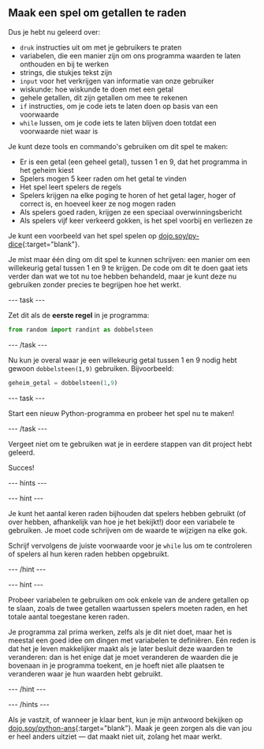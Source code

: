 ## Maak een spel om getallen te raden

Dus je hebt nu geleerd over:
  * `druk` instructies uit om met je gebruikers te praten
  * variabelen, die een manier zijn om ons programma waarden te laten onthouden en bij te werken
  * strings, die stukjes tekst zijn
  * `input` voor het verkrijgen van informatie van onze gebruiker
  * wiskunde: hoe wiskunde te doen met een getal
  * gehele getallen, dit zijn getallen om mee te rekenen
  * `if` instructies, om je code iets te laten doen op basis van een voorwaarde
  * `while` lussen, om je code iets te laten blijven doen totdat een voorwaarde niet waar is

Je kunt deze tools en commando's gebruiken om dit spel te maken:
  * Er is een getal (een geheel getal), tussen 1 en 9, dat het programma in het geheim kiest
  * Spelers mogen 5 keer raden om het getal te vinden
  * Het spel leert spelers de regels
  * Spelers krijgen na elke poging te horen of het getal lager, hoger of correct is, en hoeveel keer ze nog mogen raden
  * Als spelers goed raden, krijgen ze een speciaal overwinningsbericht
  * Als spelers vijf keer verkeerd gokken, is het spel voorbij en verliezen ze

Je kunt een voorbeeld van het spel spelen op [dojo.soy/py-dice](http://dojo.soy/py-dice){:target="blank"}.

Je mist maar één ding om dit spel te kunnen schrijven: een manier om een willekeurig getal tussen 1 en 9 te krijgen. De code om dit te doen gaat iets verder dan wat we tot nu toe hebben behandeld, maar je kunt deze nu gebruiken zonder precies te begrijpen hoe het werkt.

--- task ---

Zet dit als de **eerste regel** in je programma:

```python
from random import randint as dobbelsteen
```

--- /task ---

Nu kun je overal waar je een willekeurig getal tussen 1 en 9 nodig hebt gewoon `dobbelsteen(1,9)` gebruiken. Bijvoorbeeld:

```python
geheim_getal = dobbelsteen(1,9)
```

--- task ---

Start een nieuw Python-programma en probeer het spel nu te maken!

--- /task ---

Vergeet niet om te gebruiken wat je in eerdere stappen van dit project hebt geleerd.

Succes!

--- hints ---

--- hint ---

Je kunt het aantal keren raden bijhouden dat spelers hebben gebruikt (of over hebben, afhankelijk van hoe je het bekijkt!) door een variabele te gebruiken. Je moet code schrijven om de waarde te wijzigen na elke gok.

Schrijf vervolgens de juiste voorwaarde voor je `while` lus om te controleren of spelers al hun keren raden hebben opgebruikt.

--- /hint ---

--- hint ---

Probeer variabelen te gebruiken om ook enkele van de andere getallen op te slaan, zoals de twee getallen waartussen spelers moeten raden, en het totale aantal toegestane keren raden.

Je programma zal prima werken, zelfs als je dit niet doet, maar het is meestal een goed idee om dingen met variabelen te definiëren. Eén reden is dat het je leven makkelijker maakt als je later besluit deze waarden te veranderen: dan is het enige dat je moet veranderen de waarden die je bovenaan in je programma toekent, en je hoeft niet alle plaatsen te veranderen waar je hun waarden hebt gebruikt.

--- /hint ---

--- /hints ---

Als je vastzit, of wanneer je klaar bent, kun je mijn antwoord bekijken op [dojo.soy/python-ans](http://dojo.soy/python-ans){:target="blank"}. Maak je geen zorgen als die van jou er heel anders uitziet — dat maakt niet uit, zolang het maar werkt.